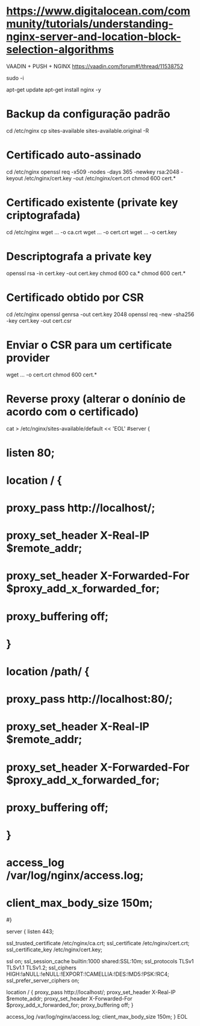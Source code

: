 # https://www.digitalocean.com/community/tutorials/understanding-nginx-server-and-location-block-selection-algorithms

VAADIN + PUSH + NGINX
https://vaadin.com/forum#!/thread/11538752

sudo -i

apt-get update
apt-get install nginx -y

# Backup da configuração padrão
cd /etc/nginx
cp sites-available sites-available.original -R

# Certificado auto-assinado
cd /etc/nginx
openssl req -x509 -nodes -days 365 -newkey rsa:2048 -keyout /etc/nginx/cert.key -out /etc/nginx/cert.crt
chmod 600 cert.*

# Certificado existente (private key criptografada)
cd /etc/nginx
wget ... -o ca.crt
wget ... -o cert.crt
wget ... -o cert.key
# Descriptografa a private key
openssl rsa -in cert.key -out cert.key
chmod 600 ca.*
chmod 600 cert.*

# Certificado obtido por CSR
cd /etc/nginx
openssl genrsa -out cert.key 2048
openssl req -new -sha256 -key cert.key -out cert.csr
# Enviar o CSR para um certificate provider
wget ... -o cert.crt
chmod 600 cert.*

# Reverse proxy (alterar o donínio de acordo com o certificado)
cat > /etc/nginx/sites-available/default << 'EOL'
#server {
#  listen 80;
#
#  location / {
#    proxy_pass http://localhost/;
#    proxy_set_header X-Real-IP $remote_addr;
#    proxy_set_header X-Forwarded-For $proxy_add_x_forwarded_for;
#    proxy_buffering off;
#  }
#
#  location /path/ {
#    proxy_pass http://localhost:80/;
#    proxy_set_header X-Real-IP $remote_addr;
#    proxy_set_header X-Forwarded-For $proxy_add_x_forwarded_for;
#    proxy_buffering off;
#  }
#
#  access_log /var/log/nginx/access.log;
#  client_max_body_size 150m;
#}

server {
  listen 443;

  ssl_trusted_certificate /etc/nginx/ca.crt;
  ssl_certificate /etc/nginx/cert.crt;
  ssl_certificate_key /etc/nginx/cert.key;
    
  ssl on;
  ssl_session_cache builtin:1000 shared:SSL:10m;
  ssl_protocols TLSv1 TLSv1.1 TLSv1.2;
  ssl_ciphers HIGH:!aNULL:!eNULL:!EXPORT:!CAMELLIA:!DES:!MD5:!PSK:!RC4;
  ssl_prefer_server_ciphers on;

  location / {
    proxy_pass http://localhost/;
    proxy_set_header X-Real-IP $remote_addr;
    proxy_set_header X-Forwarded-For $proxy_add_x_forwarded_for;
    proxy_buffering off;
  }

  access_log /var/log/nginx/access.log;
  client_max_body_size 150m;
}
EOL
